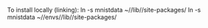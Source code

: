
To install locally (linking):
    ln -s mnistdata ~/<conda>/lib/<python>/site-packages/
    ln -s mnistdata ~/<conda>/envs/<env>/lib/<python>/site-packages/
